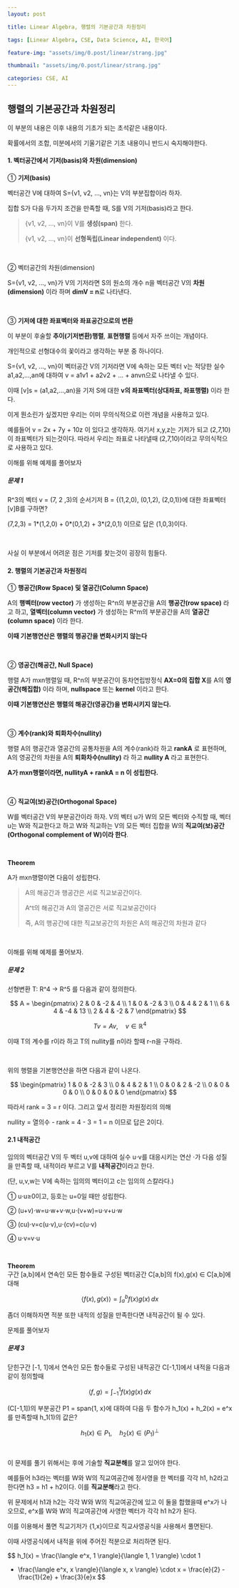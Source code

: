 ```yaml
---
layout: post

title: Linear Algebra, 행렬의 기본공간과 차원정리

tags: [Linear Algebra, CSE, Data Science, AI, 한국어]

feature-img: "assets/img/0.post/linear/strang.jpg"

thumbnail: "assets/img/0.post/linear/strang.jpg"

categories: CSE, AI
---
```


## 행렬의 기본공간과 차원정리

이 부분의 내용은 이후 내용의 기초가 되는 초석같은 내용이다. <br>

확률에서의 조합, 미분에서의 기울기같은 기초 내용이니 반드시 숙지해야한다.

#### 1. 벡터공간에서 기저(basis)와 차원(dimension)

① **기저(basis)**

벡터공간 V에 대하여 S={v1, v2, ..., vn}는 V의 부분집합이라 하자. <br>

집합 S가 다음 두가지 조건을 만족할 때, S를 V의 기저(basis)라고 한다.

> {v1, v2, ..., vn}이 V를 **생성(span)** 한다.
> 
> {v1, v2, ..., vn}이 **선형독립(Linear independent)** 이다.

<br>

② 벡터공간의 차원(dimension)

S={v1, v2, ..., vn}가 V의 기저라면 S의 원소의 개수 n을 벡터공간 V의 **차원(dimension)** 이라 하며 **dimV = n**로 나타낸다.

<br>

③ **기저에 대한 좌표벡터와 좌표공간으로의 변환**

이 부분이 후술할 **추이(기저변환)행렬**, **표현행렬** 등에서 자주 쓰이는 개념이다.<br>

개인적으로 선형대수의 꽃이라고 생각하는 부분 중 하나이다.<br>

S={v1, v2, ..., vn}이 벡터공간 V의 기저라면 V에 속하는 모든 벡터 v는 적당한 실수 a1,a2,...,an에 대하여 v = a1v1 + a2v2 + ... + anvn으로 나타낼 수 있다. <br>

이때 [v]s = (a1,a2,...,an)을 기저 S에 대한 **v의 좌표벡터(상대좌표, 좌표행렬)** 이라 한다.<br>

이게 뭔소린가 싶겠지만 우리는 이미 무의식적으로 이런 개념을 사용하고 있다.<br>

예를들어 v = 2x + 7y + 10z 이 있다고 생각하자. 여기서 x,y,z는 기저가 되고 (2,7,10)이 좌표벡터가 되는것이다. 따라서 우리는 좌표로 나타낼때 (2,7,10)이라고 무의식적으로 사용하고 있다. <br>

이해를 위해 예제를 풀어보자<br>

##### 문제 1

R^3의 벡터 v = (7, 2 ,3)의 순서기저 B = {(1,2,0), (0,1,2), (2,0,1)}에 대한 좌표벡터 [v]B를 구하면? <br>

(7,2,3) = 1*(1,2,0) + 0*(0,1,2) + 3*(2,0,1) 이므로 답은 (1,0,3)이다.

<br>

사실 이 부분에서 어려운 점은 기저를 찾는것이 굉장히 힘들다.

#### 2. 행렬의 기본공간과 차원정리

① **행공간(Row Space) 및 열공간(Column Space)**<br>

A의 **행벡터(row vector)** 가 생성하는 R^n의 부분공간을 A의 **행공간(row space)** 라고 하고, **열벡터(column vector)** 가 생성하는 R^m의 부분공간을 A의 **열공간(column space)** 이라 한다.<br>

**이때 기본행연산은 행렬의 행공간을 변화시키지 않는다**

<br>

② **영공간(해공간, Null Space)** <br>

행렬 A가 mxn행렬일 때, R^n의 부분공간이 동차연립방정식 **AX=0의 집합 X**를 A의 **영공간(해집합)** 이라 하며, **nullspace** 또는 **kernel** 이라고 한다. <br>

**이때 기본행연산은 행렬의 해공간(영공간)을 변화시키지 않는다.**

<br>

③ **계수(rank)와 퇴화차수(nullity)** <br>

행렬 A의 행공간과 열공간의 공통차원을 A의 계수(rank)라 하고 **rankA** 로 표현하며, A의 영공간의 차원을 A의 **퇴화차수(nullity)** 라 하고 **nullity A** 라고 표현한다. <br>

**A가 mxn행렬이라면, nullityA + rankA = n 이 성립한다.**

<br>

④ **직교여(보)공간(Orthogonal Space)** <br>

W를 벡터공간 V의 부분공간이라 하자. V의 벡터 u가 W의 모든 벡터와 수직할 때, 벡터 u는 W와 직교한다고 하고 W와 직교하는 V의 모든 벡터 집합을 W의 **직교여(보)공간(Orthogonal complement of W)이라 한다**.

<br>

**Theorem**<br>

A가 mxn행렬이면 다음이 성립한다.

> A의 해공간과 행공간은 서로 직교보공간이다. <br>
> 
> A^t의 해공간과 A의 열공간은 서로 직교보공간이다 <br>
> 
> 즉, A의 행공간에 대한 직교보공간의 차원은 A의 해공간의 차원과 같다

<br>

이해를 위해 예제를 풀어보자. <br>

##### 문제 2

선형변환 T: R^4 -> R^5 를 다음과 같이 정의한다.

$$
A =
\begin{pmatrix}
2 & 0 & -2 & 4 \\
1 & 0 & -2 & 3 \\
0 & 4 & 2 & 1 \\
6 & 4 & -4 & 13 \\
2 & 4 & -2 & 7
\end{pmatrix}
$$

$$
T v = A v, \quad v \in \mathbb{R}^4
$$

이때 T의 계수를 r이라 하고 T의 nullity를 n이라 할때 r-n을 구하라. <br>

<br>

위의 행렬을 기본행연산을 하면 다음과 같이 나온다.

$$
\begin{pmatrix}
1 & 0 & -2 & 3 \\
0 & 4 & 2 & 1 \\
0 & 0 & 2 & -2 \\
0 & 0 & 0 & 0 \\
0 & 0 & 0 & 0
\end{pmatrix}
$$

따라서 rank = 3 = r 이다. 그리고 앞서 정리한 차원정리의 의해 <br>

nullity = 열의수 - rank = 4 - 3 = 1 = n 이므로 답은 2이다.
<br>

#### 2.1 내적공간

임의의 벡터공간 V의 두 벡터 u,v에 대하여 실수 u⋅v를 대응시키는 연산 ⋅가 다음 성질을 만족할 때, 내적이라 부르고 V를 **내적공간**이라고 한다. <br>

(단, u,v,w는 V에 속하는 임의의 벡터이고 c는 임의의 스칼라다.) <br>

① u⋅u≥0이고, 등호는 u=0일 때만 성립한다. <br>

② (u+v)⋅w=u⋅w+v⋅w,u⋅(v+w)=u⋅v+u⋅w <br>

③ (cu)⋅v=c(u⋅v),u⋅(cv)=c(u⋅v) <br>

④ u⋅v=v⋅u <br>

<br>

**Theorem**<br>
구간 [a,b]에서 연속인 모든 함수들로 구성된 벡터공간 C[a,b]의 f(x),g(x) ∈ C[a,b]에 대해

$$
\langle f(x), g(x) \rangle = \int_a^b f(x)g(x) \, dx
$$

좀더 이해하자면 적분 또한 내적의 성질을 만족한다면 내적공간이 될 수 있다.<br>

문제를 풀어보자<br>

##### 문제 3

닫힌구간 [-1, 1]에서 연속인 모든 함수들로 구성된 내적공간 C[-1,1]에서 내적을 다음과 같이 정의할때

$$
\langle f, g \rangle = \int_{-1}^{1} f(x)g(x) \, dx
$$

\(C[-1,1]\)의 부분공간 P1 = span{1, x\}에 대하여 다음 두 함수가 h_1(x) + h_2(x) = e^x를 만족할때 h_1(1)의 값은?

$$
h_1(x) \in P_1,\quad h_2(x) \in (P_1)^\perp
$$

<br>

이 문제를 풀기 위해서는 후에 기술할 **직교분해**를 알고 있어야 한다.<br>

예를들어 h3라는 벡터를 W와 W의 직교여공간에 정사영을 한 벡터를 각각 h1, h2라고 한다면 h3 = h1 + h2이다. 이를 **직교분해**라고 한다.<br>

위 문제에서 h1과 h2는 각각 W와 W의 직교여공간에 있고 이 둘을 합했을때 e^x가 나오므로, e^x를 W와 W의 직교여공간에 사영한 벡터가 각각 h1 h2가 된다.<br>

이를 이용해서 풀면 직교기저가 {1,x}이므로 직교사영공식을 사용해서 풀면된다. <br>

이때 사영공식에서 내적을 위에 주어진 적분으로 처리하면 된다.

$$
h_1(x) = \frac{\langle e^x, 1 \rangle}{\langle 1, 1 \rangle} \cdot 1
+ \frac{\langle e^x, x \rangle}{\langle x, x \rangle} \cdot x
= \frac{e}{2} - \frac{1}{2e} + \frac{3}{e}x
$$